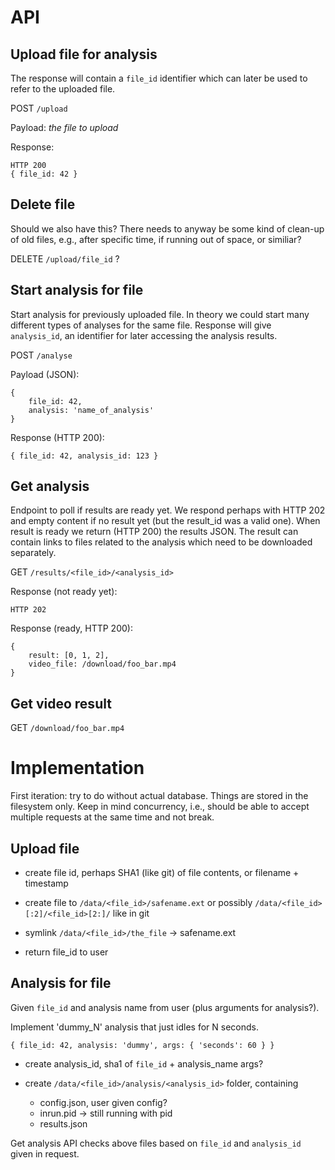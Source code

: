 # API

## Upload file for analysis

The response will contain a `file_id` identifier which can later be used to
refer to the uploaded file.

POST `/upload`

Payload: _the file to upload_

Response:

    HTTP 200
    { file_id: 42 }

## Delete file

Should we also have this? There needs to anyway be some kind of clean-up of old
files, e.g., after specific time, if running out of space, or similiar?

DELETE `/upload/file_id` ?


## Start analysis for file

Start analysis for previously uploaded file. In theory we could start many
different types of analyses for the same file. Response will give `analysis_id`,
an identifier for later accessing the analysis results.

POST `/analyse`

Payload (JSON):

    { 
        file_id: 42,
        analysis: 'name_of_analysis'
    }

Response (HTTP 200):

    { file_id: 42, analysis_id: 123 }

## Get analysis

Endpoint to poll if results are ready yet. We respond perhaps with HTTP 202 and
empty content if no result yet (but the result_id was a valid one). When result
is ready we return (HTTP 200) the results JSON. The result can contain links to
files related to the analysis which need to be downloaded separately.

GET `/results/<file_id>/<analysis_id>`

Response (not ready yet):

    HTTP 202

Response (ready, HTTP 200):

    {
        result: [0, 1, 2],
        video_file: /download/foo_bar.mp4
    }

## Get video result

GET `/download/foo_bar.mp4`


# Implementation

First iteration: try to do without actual database. Things are stored in the
filesystem only. Keep in mind concurrency, i.e., should be able to accept
multiple requests at the same time and not break.

## Upload file

- create file id, perhaps SHA1 (like git) of file contents, or filename +
  timestamp
  
- create file to `/data/<file_id>/safename.ext`
  or possibly `/data/<file_id>[:2]/<file_id>[2:]/` like in git

- symlink `/data/<file_id>/the_file` -> safename.ext

- return file_id to user


## Analysis for file

Given `file_id` and analysis name from user (plus arguments for analysis?).

Implement 'dummy_N' analysis that just idles for N seconds.

    { file_id: 42, analysis: 'dummy', args: { 'seconds': 60 } }

- create analysis_id, sha1 of `file_id` + analysis_name args?

- create `/data/<file_id>/analysis/<analysis_id>` folder, containing

  - config.json, user given config?
  - inrun.pid -> still running with pid
  - results.json
  
Get analysis API checks above files based on `file_id` and `analysis_id` given
in request.



